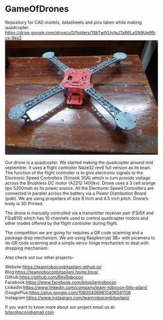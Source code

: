 # GameOfDrones
Repository for CAD models, datasheets and pics taken while making quadcopter.
https://drive.google.com/drive/u/0/folders/1SbTwIVUvfqJ7aR6LaSN9Up95rvx-9ex2
![quad image](https://github.com/BitsRobocon/GameOfDrones/blob/master/IMG-20190303-WA0007.jpg)

Our drone is a quadcopter. We started making the quadcopter around mid september. It uses a flight controller Naze32 rev6 full version as its brain.  The function of the flight controller is to give electronic signals to the Electronic Speed Controllers (Simonk 30A) which in turn provide voltage across the Brushless DC motor (A2212 1400kv). Drone uses a 3 cell orange lipo 5200mah as its power source. All the Electronic Speed Controllers are connected in parallel across the battery via a Power Distribution Board (pdb). We are using propellers of size 8 inch and 4.5 inch pitch. Drone’s body is 3D Printed.

The drone is manually controlled via a transmitter receiver pair (FSi6X and FSiaB10) which has 10 channels used to control quadcopter motors and other modes offered by the flight controller during flight. 

The competition we are going for requires a QR code scanning and a package drop mechanism. We are using Raspberrypi 3B+ with picamera to do QR code scanning and a simple servo-hinge mechanism to deal with dropping mechanism.

Also check out our other projects–

Website:https://teamroboconbitspilani.github.io/ 
Blog:https://teamroboconbitspilani.home.blog/ 
Github:https://github.com/BitsRobocon 
Facebook:https://www.facebook.com/bitspilanirobocon 
LinkedIn:https://www.linkedin.com/company/team-robocon-bits-pilani/ 
GooglePlus:https://plus.google.com/106004069810406041106 
Instagram:https://www.instagram.com/teamroboconbitspilani/

If you want to know more about our project email us at: bitsrobocon@gmail.com
